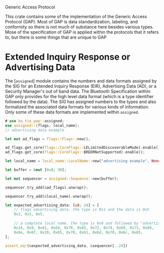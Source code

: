 Generic Access Protocol

This crate contains some of the implementation of the Generic Access Protocol (GAP). Most of
GAP is data standardization, labeling, and conformity so there is not much of substance here
besides various types. Mose of the specification of GAP is applied within the protocols that
it refers to, but there is some things that are unique to GAP

# Extended Inquiry Response or Advertising Data
The [`assigned`] module contains the numbers and data formats assigned by the SIG for an
Extended Inquiry Response (EIR), Advertising Data (AD), or a Security Manager's out of band
data. The Bluetooth Specification within GAP only provides for the high level data format (which
is a type identifier followed by the data). The SIG has assigned numbers to the types and also
formalized the associated data formats for various kinds of information. Only some of these data
formats are implemented within `assigned`.

```rust
# use bo_tie_gap::assigned;
use assigned::{flags, local_name};
// advertising data example

let mut ad_flags = flags::Flags::new();

ad_flags.get_core(flags::CoreFlags::LELimitedDiscoverableMode).enable();
ad_flags.get_core(flags::CoreFlags::BREDRNotSupported).enable();

let local_name = local_name::LocalName::new("advertising example", None);

let buffer = &mut [0u8; 30];

let mut sequencer = assigned::Sequence::new(buffer);

sequencer.try_add(&ad_flags).unwrap();

sequencer.try_add(&local_name).unwrap();

let expected_advertising_data: [u8; 24] = [
    // flags advertising data. the type is 0x1 and the data is 0x5
    0x2, 0x1, 0x5,
    
    // a complete local name. the type is 0x9 and followed by "advertising example"
    0x14, 0x9, 0x61, 0x64, 0x76, 0x65, 0x72, 0x74, 0x69, 0x73, 0x69,
    0x6e, 0x67, 0x20, 0x65, 0x78, 0x61, 0x6d, 0x70, 0x6c, 0x65,
];

assert_eq!(&expected_advertising_data, &sequencer[..24])
```